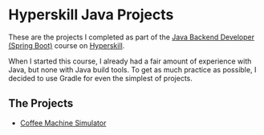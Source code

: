# Hyperskill Java Projects

These are the projects I completed as part of the [Java Backend Developer (Spring Boot)](https://hyperskill.org/courses/12-java-backend-developer-spring-boot) course on [Hyperskill](https://hyperskill.org).

When I started this course, I already had a fair amount of experience with Java, but none with Java build tools. To get as much practice as possible, I decided to use Gradle for even the simplest of projects.

## The Projects

- [Coffee Machine Simulator](https://hyperskill.org/projects/33)
